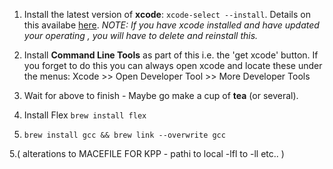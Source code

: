 1. Install the latest version of **xcode**:  `xcode-select --install`. Details on this availabe [here](http://railsapps.github.io/xcode-command-line-tools.html).
*NOTE: If you have xcode installed and have updated your operating , you will have to delete and reinstall this.*

2. Install **Command Line Tools** as part of this i.e. the 'get xcode' button. If you forget to do this you can always open xcode and locate these under the menus: Xcode >> Open Developer Tool >> More Developer Tools

3. Wait for above to finish - Maybe go make a cup of **tea** (or several). 

4. Install Flex `brew install flex`

5. `brew install gcc && brew link --overwrite gcc`

5.( alterations to MACEFILE FOR KPP - pathi to local -lfl to -ll etc.. )
